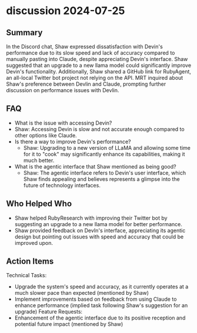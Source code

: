 # discussion 2024-07-25

## Summary

In the Discord chat, Shaw expressed dissatisfaction with Devin's performance due to its slow speed and lack of accuracy
compared to manually pasting into Claude, despite appreciating Devin's interface. Shaw suggested that an upgrade to a
new llama model could significantly improve Devin's functionality. Additionally, Shaw shared a GitHub link for
RubyAgent, an all-local Twitter bot project not relying on the API. MRT inquired about Shaw's preference between Devlin
and Claude, prompting further discussion on performance issues with Devlin.

## FAQ

- What is the issue with accessing Devin?
- Shaw: Accessing Devin is slow and not accurate enough compared to other options like Claude.
- Is there a way to improve Devin's performance?
    - Shaw: Upgrading to a new version of LLaMA and allowing some time for it to "cook" may significantly enhance its
      capabilities, making it much better.
- What is the agentic interface that Shaw mentioned as being good?
    - Shaw: The agentic interface refers to Devin's user interface, which Shaw finds appealing and believes represents a
      glimpse into the future of technology interfaces.

## Who Helped Who

- Shaw helped RubyResearch with improving their Twitter bot by suggesting an upgrade to a new llama model for better
  performance.
- Shaw provided feedback on DevIn's interface, appreciating its agentic design but pointing out issues with speed and accuracy that could be improved upon.

## Action Items

Technical Tasks:

- Upgrade the system's speed and accuracy, as it currently operates at a much slower pace than expected (mentioned by
  Shaw)
- Implement improvements based on feedback from using Claude to enhance performance (implied task following Shaw's
  suggestion for an upgrade)
  Feature Requests:
- Enhancement of the agentic interface due to its positive reception and potential future impact (mentioned by Shaw)
